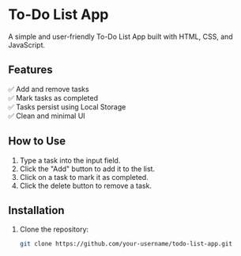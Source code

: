 # To-Do List App  

A simple and user-friendly To-Do List App built with HTML, CSS, and JavaScript.

## Features  
✅ Add and remove tasks  
✅ Mark tasks as completed  
✅ Tasks persist using Local Storage  
✅ Clean and minimal UI  

## How to Use  
1. Type a task into the input field.  
2. Click the "Add" button to add it to the list.  
3. Click on a task to mark it as completed.  
4. Click the delete button to remove a task.  

## Installation  
1. Clone the repository:  
   ```sh
   git clone https://github.com/your-username/todo-list-app.git
